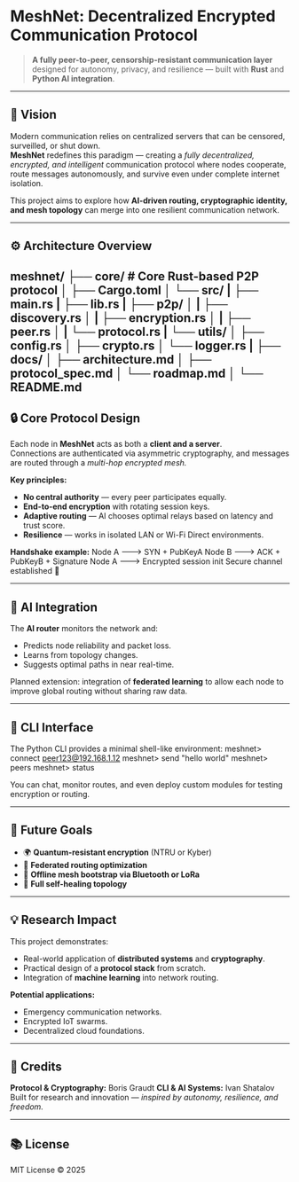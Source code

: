 # **MeshNet: Decentralized Encrypted Communication Protocol**

> **A fully peer-to-peer, censorship-resistant communication layer** designed for autonomy, privacy, and resilience — built with **Rust** and **Python AI integration**.

---

## 🧠 Vision

Modern communication relies on centralized servers that can be censored, surveilled, or shut down.  
**MeshNet** redefines this paradigm — creating a *fully decentralized, encrypted, and intelligent* communication protocol where nodes cooperate, route messages autonomously, and survive even under complete internet isolation.

This project aims to explore how **AI-driven routing, cryptographic identity, and mesh topology** can merge into one resilient communication network.

---

## ⚙️ Architecture Overview

meshnet/
├── core/ # Core Rust-based P2P protocol
│ ├── Cargo.toml
│ └── src/
|   ├── main.rs
|   ├── lib.rs
|   ├── p2p/
│   | ├── discovery.rs
│   | ├── encryption.rs
│   | ├── peer.rs
│   | └── protocol.rs
|   └── utils/
│     ├── config.rs
│     ├── crypto.rs
│     └── logger.rs
|
├── docs/
│ ├── architecture.md
│ ├── protocol_spec.md
│ └── roadmap.md
│
└── README.md
---

## 🔒 Core Protocol Design

Each node in **MeshNet** acts as both a **client and a server**.  
Connections are authenticated via asymmetric cryptography, and messages are routed through a *multi-hop encrypted mesh.*

**Key principles:**
- **No central authority** — every peer participates equally.
- **End-to-end encryption** with rotating session keys.
- **Adaptive routing** — AI chooses optimal relays based on latency and trust score.
- **Resilience** — works in isolated LAN or Wi-Fi Direct environments.

**Handshake example:**
Node A ---> SYN + PubKeyA
Node B ---> ACK + PubKeyB + Signature
Node A ---> Encrypted session init
Secure channel established 🔐

---

## 🧩 AI Integration

The **AI router** monitors the network and:
- Predicts node reliability and packet loss.
- Learns from topology changes.
- Suggests optimal paths in near real-time.

Planned extension: integration of **federated learning** to allow each node to improve global routing without sharing raw data.

---

## 🧰 CLI Interface

The Python CLI provides a minimal shell-like environment:
meshnet> connect peer123@192.168.1.12
meshnet> send "hello world"
meshnet> peers
meshnet> status

You can chat, monitor routes, and even deploy custom modules for testing encryption or routing.

---

## 🧪 Future Goals

- 🌍 **Quantum-resistant encryption** (NTRU or Kyber)  
- 🧩 **Federated routing optimization**  
- 🔌 **Offline mesh bootstrap via Bluetooth or LoRa**  
- 🧱 **Full self-healing topology**  

---

## 💡 Research Impact

This project demonstrates:
- Real-world application of **distributed systems** and **cryptography**.
- Practical design of a **protocol stack** from scratch.
- Integration of **machine learning** into network routing.

**Potential applications:**
- Emergency communication networks.  
- Encrypted IoT swarms.  
- Decentralized cloud foundations.

---

## 🧬 Credits

**Protocol & Cryptography:** Boris Graudt
**CLI & AI Systems:** Ivan Shatalov
Built for research and innovation — *inspired by autonomy, resilience, and freedom.*

---

## 📚 License

MIT License © 2025
